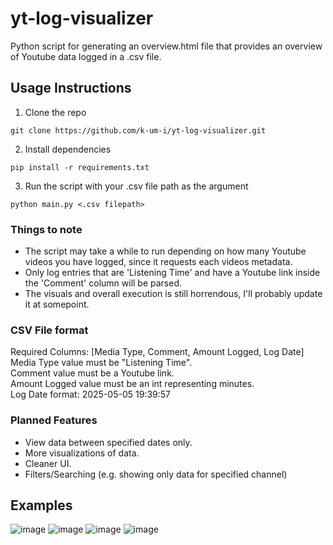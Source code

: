 # yt-log-visualizer
Python script for generating an overview.html file that provides an overview of Youtube data logged in a .csv file.

## Usage Instructions
1. Clone the repo
```
git clone https://github.com/k-um-i/yt-log-visualizer.git
```
2. Install dependencies
```
pip install -r requirements.txt
```
3. Run the script with your .csv file path as the argument
```
python main.py <.csv filepath>
```

### Things to note
- The script may take a while to run depending on how many Youtube videos you have logged, since it requests each videos metadata.
- Only log entries that are 'Listening Time' and have a Youtube link inside the 'Comment' column will be parsed.
- The visuals and overall execution is still horrendous, I'll probably update it at somepoint.

### CSV File format
Required Columns: [Media Type, Comment, Amount Logged, Log Date] \
Media Type value must be "Listening Time". \
Comment value must be a Youtube link. \
Amount Logged value must be an int representing minutes. \
Log Date format: 2025-05-05 19:39:57

### Planned Features
- View data between specified dates only.
- More visualizations of data.
- Cleaner UI.
- Filters/Searching (e.g. showing only data for specified channel)

## Examples
![image](https://github.com/user-attachments/assets/53bc27b0-a556-442d-ab87-c346562153f1)
![image](https://github.com/user-attachments/assets/2c41da5d-624b-485e-9adf-cc2eb24c48e9)
![image](https://github.com/user-attachments/assets/38c00024-3616-46ec-9e0d-3e9bf3e2b8e6)
![image](https://github.com/user-attachments/assets/9ef93571-6a49-4d19-8818-b54bb7e33c98)
